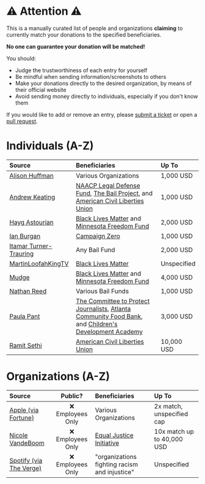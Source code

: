 # :warning: Attention :warning:
This is a manually curated list of people and organizations **claiming** to currently match your donations to the specified beneficiaries.

**No one can guarantee your donation will be matched!**

You should:

- Judge the trustworthiness of each entry for yourself
- Be mindful when sending information/screenshots to others
- Make your donations directly to the desired organization, by means of their official website
- Avoid sending money directly to individuals, especially if you don't know them

If you would like to add or remove an entry, please [submit a ticket](https://github.com/NowMatching/list/issues) or open a [pull request](https://github.com/NowMatching/list/pulls).

# Individuals (A-Z)
| Source | Beneficiaries | Up To |
|:------ |:------------- |:----- |
| [Alison Huffman](https://twitter.com/Alison_Claire/status/1267834876037750784) | Various Organizations | 1,000 USD |
| [Andrew Keating](https://twitter.com/andrewzk/status/1267794649172844544) | [NAACP Legal Defense Fund](https://www.naacpldf.org/), [The Bail Project](https://bailproject.org/), and [American Civil Liberties Union](https://www.aclu.org/) | 1,000 USD |
| [Hayg Astourian](https://twitter.com/haygast/status/1267617398841982976) | [Black Lives Matter](https://blacklivesmatter.com/) and [Minnesota Freedom Fund](https://minnesotafreedomfund.org/) | 2,000 USD |
| [Ian Burgan](https://twitter.com/IanBurgan/status/1267795864367529986) | [Campaign Zero](https://www.joincampaignzero.org/) | 1,000 USD |
| [Itamar Turner-Trauring](https://twitter.com/itamarst/status/1267532365620023296) | Any Bail Fund | 2,000 USD |
| [MartinLoofahKingTV](https://twitter.com/MartinLoofah/status/1267608540274782208) | [Black Lives Matter](https://blacklivesmatter.com/) | Unspecified |
| [Mudge](https://twitter.com/dotMudge/status/1267617144470212613) | [Black Lives Matter](https://blacklivesmatter.com/) and [Minnesota Freedom Fund](https://minnesotafreedomfund.org/) | 4,000 USD |
| [Nathan Reed](https://twitter.com/Reedbeta/status/1267618374353219585) | Various Bail Funds | 1,000 USD |
| [Paula Pant](https://twitter.com/AffordAnything/status/1267573966991843328) | [The Committee to Protect Journalists](https://cpj.org/), [Atlanta Community Food Bank](http://www.acfb.org/), and [Children's Development Academy](https://cdakids.org/) | 3,000 USD |
| [Ramit Sethi](https://twitter.com/ramit/status/1267477751818223622) | [American Civil Liberties Union](https://www.aclu.org/) | 10,000 USD |

# Organizations (A-Z)
| Source | Public? | Beneficiaries | Up To |
|:------ |:-------:|:------------- |:----- |
| [Apple (via Fortune)](https://fortune.com/2020/05/31/tim-cook-apple-george-floyd-protest-memo/#freestar-instream-content) | :x: Employees Only | Various Organizations | 2x match, unspecified cap |
| [Nicole VandeBoom](https://twitter.com/NVandeboom/status/1267626797006565376) | :x: Employees Only | [Equal Justice Initiative](https://eji.org/) | 10x match up to 40,000 USD |
| [Spotify (via The Verge)](https://www.theverge.com/2020/6/1/21277501/spotify-blackout-tuesday-george-floyd-racism-police-brutality-violence-protest#WRCESy) | :x: Employees Only | "organizations fighting racism and injustice" | Unspecified |
